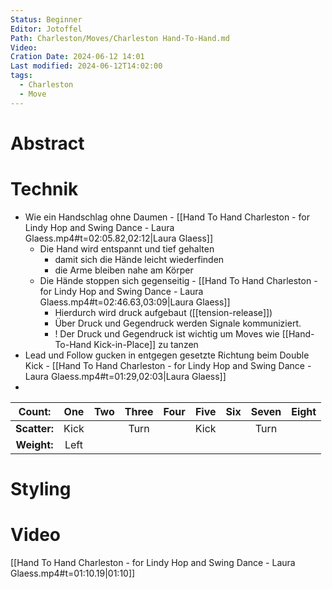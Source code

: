 ```yaml
---
Status: Beginner
Editor: Jotoffel
Path: Charleston/Moves/Charleston Hand-To-Hand.md
Video: 
Cration Date: 2024-06-12 14:01
Last modified: 2024-06-12T14:02:00
tags:
  - Charleston
  - Move
---
```

# Abstract

# Technik
- Wie ein Handschlag ohne Daumen -  [[Hand To Hand Charleston - for Lindy Hop and Swing Dance - Laura Glaess.mp4#t=02:05.82,02:12|Laura Glaess]]
	- Die Hand wird entspannt und tief gehalten 
		- damit sich die Hände leicht wiederfinden
		- die Arme bleiben nahe am Körper
	- Die Hände stoppen sich gegenseitig - [[Hand To Hand Charleston - for Lindy Hop and Swing Dance - Laura Glaess.mp4#t=02:46.63,03:09|Laura Glaess]]
		- Hierdurch wird druck aufgebaut ([[tension-release]])
		- Über Druck und Gegendruck werden Signale kommuniziert.
		- ! Der Druck und Gegendruck ist wichtig um Moves wie [[Hand-To-Hand Kick-in-Place]] zu tanzen
- Lead und Follow gucken in entgegen gesetzte Richtung beim Double Kick - [[Hand To Hand Charleston - for Lindy Hop and Swing Dance - Laura Glaess.mp4#t=01:29,02:03|Laura Glaess]]
- 

|  **Count:**  | One  | Two | Three | Four | Five | Six | Seven | Eight |
| :----------: | :--: | :-: | :---: | :--: | :--: | :-: | :---: | :---: |
| **Scatter:** | Kick |     | Turn  |      | Kick |     | Turn  |       |
| **Weight:**  | Left |     |       |      |      |     |       |       |
# Styling

# Video
[[Hand To Hand Charleston - for Lindy Hop and Swing Dance - Laura Glaess.mp4#t=01:10.19|01:10]]

